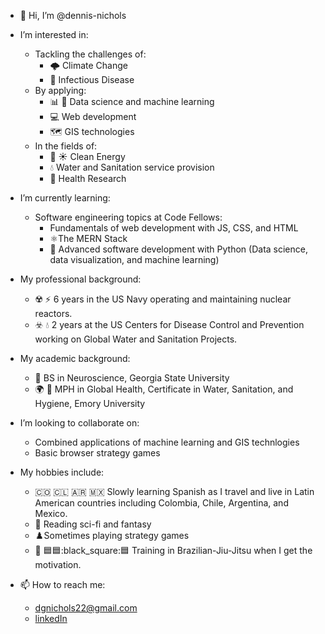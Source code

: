 - 👋 Hi, I’m @dennis-nichols

- I’m interested in:
  - Tackling the challenges of:
    -	:cloud_with_lightning: Climate Change
    - 🦠 Infectious Disease
  - By applying:
    - :bar_chart: 🤖 Data science and machine learning
    - :computer: Web development
    - :world_map: GIS technologies
  - In the fields of:
    - :dash: :sunny: Clean Energy
    - :droplet: Water and Sanitation service provision
    - :dna: Health Research
    
- I’m currently learning:
  - Software engineering topics at Code Fellows:
    - Fundamentals of web development with JS, CSS, and HTML
    - :atom_symbol:The MERN Stack
    - :snake: Advanced software development with Python (Data science, data visualization, and machine learning)
 
- My professional background:
  - :radioactive: :zap: 6 years in the US Navy operating and maintaining nuclear reactors.
  - :biohazard: :droplet:  2 years at the US Centers for Disease Control and Prevention working on Global Water and Sanitation Projects.

- My academic background:
  - :brain: BS in Neuroscience, Georgia State University
  - :earth_africa: :hospital:	MPH in Global Health, Certificate in Water, Sanitation, and Hygiene, Emory University
 
- I’m looking to collaborate on:
  - Combined applications of machine learning and GIS technlogies
  - Basic browser strategy games
 
- My hobbies include:
  - 🇨🇴 🇨🇱 🇦🇷 🇲🇽 Slowly learning Spanish as I travel and live in Latin American countries including Colombia, Chile, Argentina, and Mexico.
  - 📖 Reading sci-fi and fantasy
  - ♟️Sometimes playing strategy games
  - 🥋 🟦🟦:black_square::blue_square: Training in Brazilian-Jiu-Jitsu when I get the motivation.

- 📫 How to reach me:
  - dgnichols22@gmail.com
  - [linkedIn](https://www.linkedin.com/in/dennisgnichols/)

<!---
dennis-nichols/dennis-nichols is a ✨ special ✨ repository because its `README.md` (this file) appears on your GitHub profile.
You can click the Preview link to take a look at your changes.
--->

